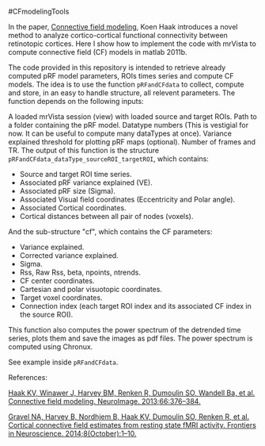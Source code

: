#CFmodelingTools

In the paper, [Connective field modeling](http://www.ncbi.nlm.nih.gov/pubmed/23110879), Koen Haak introduces a novel method to analyze cortico-cortical functional connectivity between retinotopic cortices. Here I show how to implement the code with mrVista to compute connective field (CF) models in matlab 2011b.

The code provided in this repository is intended to retrieve already computed pRF model parameters, ROIs times series and compute CF models. The idea is to use the function `pRFandCFdata` to collect, compute and store, in an easy to handle structure, all relevent parameters. The function depends on the following inputs:

A loaded mrVista session (view) with loaded source and target ROIs.
Path to a folder containing the pRF model.
Datatype numbers (This is vestigial for now. It can be useful to compute many dataTypes at once).
Variance explained threshold for plotting pRF maps (optional).
Number of frames and TR.
The output of this function is the structure `pRFandCFdata_dataType_sourceROI_targetROI`, which contains:

* Source and target ROI time series.
* Associated pRF variance explained (VE).
* Associated pRF size (Sigma).
* Associated Visual field coordinates (Eccentricity and Polar angle).
* Associated Cortical coordinates.
* Cortical distances between all pair of nodes (voxels).

And the sub-structure "cf", which contains the CF parameters:

* Variance explained.
* Corrected variance explained.
* Sigma.
* Rss, Raw Rss, beta, npoints, ntrends.
* CF center coordinates.
* Cartesian and polar visuotopic coordinates.
* Target voxel coordinates.
* Connection index (each target ROI index and its associated CF index in the source ROI).

This function also computes the power spectrum of the detrended time series, plots them and save the images as pdf files. The power spectrum is computed using Chronux.

See example inside `pRFandCFdata`.

References:

[Haak KV, Winawer J, Harvey BM, Renken R, Dumoulin SO, Wandell Ba, et al. Connective field modeling. NeuroImage. 2013;66:376–384.](http://www.ncbi.nlm.nih.gov/pubmed/23110879)

[Gravel NA, Harvey B, Nordhjem B, Haak KV, Dumoulin SO, Renken R, et al. Cortical connective field estimates from resting state fMRI activity. Frontiers in Neuroscience. 2014;8(October):1–10.](http://www.ncbi.nlm.nih.gov/pubmed/25400541)
